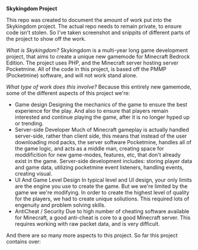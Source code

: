 **Skykingdom Project**

This repo was created to document the amount of work put into the Skykingdom project. The actual repo needs to remain private, to ensure code isn't stolen. So I've taken screenshot and snippits of different parts of the project to show off the work.


*What is Skykingdom?*
Skykingdom is a multi-year long game development project, that aims to create a unique new gamemode for Minecraft Bedrock Edition. The project uses PHP, and the Minecraft server hosting server Pocketmine. All of the code in this project, is based off the PMMP (Pocketmine) software, and will not work stand alone.

*What type of work does this involve?*
Because this entirely new gamemode, some of the different aspects of this project we're:
  - Game design
  Designing the mechanics of the game to ensure the best experience for the play. And also to ensure that players remain interested and continue playing the game, after it is no   longer hyped up or trending.
  - Server-side Developer
  Much of Minecraft gameplay is actually handled server-side, rather than client side, this means that instead of the user downloading mod packs, the server software Pocketmine,   handles all of the game logic, and acts as a middle man, creating space for moddificition for new game-modes, features, etc, that don't already exist in the game. Server-side development includes: storing player data and game data, utilizing pocketmine event listeners, handling events, creating visual.
  - UI And Game Level Design
  In typical level and UI design, your only limits are the engine you use to create the game. But we we're limited by the game we we're modifying. In order to create the highest   level of quality for the players, we had to create unique soliutions. This required lots of engenuity and problem solving skills.
  - AntiCheat / Security
  Due to high number of cheating software available for Minecraft, a good anti-cheat is core to a good Minecraft server. This requires working with raw packet data, and is very   difficult.
  
  And there are so many more aspects to this project.
  So far this project contains over: 
